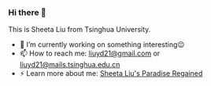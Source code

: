 ### Hi there 👋  

This is Sheeta Liu from Tsinghua University.  

- 🔭 I’m currently working on something interesting😉    
- 📫 How to reach me: liuyd21@gmail.com or liuyd21@mails.tsinghua.edu.cn  
- ⚡ Learn more about me: [Sheeta Liu's Paradise Regained](https://liuydd.github.io/)

<!--
![Top Langs](https://github-readme-stats.vercel.app/api/top-langs/?username=liuydd&layout=compact&theme=light) 
-->
<!--
![liuydd's GitHub stats](https://github-readme-stats.vercel.app/api?username=liuydd&show_icons=true&theme=light)  


**liuydd/liuydd** is a ✨ _special_ ✨ repository because its `README.md` (this file) appears on your GitHub profile.

Here are some ideas to get you started:

- 🔭 I’m currently working on something interesting😉  
- 🌱 I’m currently learning something about NLP
- 👯 I’m looking to collaborate on ...
- 🤔 I’m looking for help with ...
- 💬 Ask me about ... 
- 📫 How to reach me: ...
- 😄 Pronouns: ...
- ⚡ Fun fact: ...

![](https://stats.justsong.cn/api/bilibili/?id=500346891&theme=light)  
![](https://activity-graph.herokuapp.com/graph?username=liuydd&theme=github)
You are my ![Visitor Count](https://profile-counter.glitch.me/liuydd/count.svg) visitor, thank you!🎉🎉  
-->
